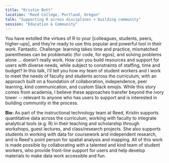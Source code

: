 ```yaml
---
title: "Kristin Bott"
location: "Reed College, Portland, Oregon"
talk: "Supporting R across disciplines + building community"
session: "Education & Community"
---
```


You have extolled the virtues of R to your [colleagues, students, peers, higher-ups], and they’re ready to use this popular and powerful tool in their work. Fantastic. Challenge: learning takes time and practice, mismatched parentheses can be problematic (for code, for egos), and solving problems alone … doesn’t really work. How can you build resources and support for users with diverse needs, while subject to constraints of staffing, time and budget? In this talk, I’ll tell you how my team of student workers and I work to meet the needs of faculty and students across the curriculum, with an approach built on a foundation of collaboration, independence, peer learning, kind communication, and custom Slack emojis. While this story comes from academia, I believe these approaches transfer beyond the ivory tower -- relevant to anyone who has users to support and is interested in building community in the process.

__Bio:__ As part of the instructional technology team at Reed, Kristin supports quantitative data across the curriculum, working with faculty to integrate analytical tools (e.g. R) in their teaching and scholarship through workshops, guest lectures, and class/research projects. She also supports students in working with data for coursework and independent research, and is Reed's point person for spatial analysis and mapping. All of this work is made possible by collaborating with a talented and kind team of student workers, who provide front-line support for users and help develop materials to make data work accessible and fun.
